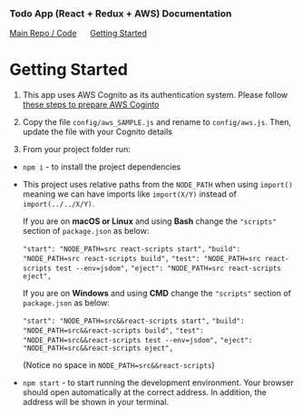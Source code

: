 ### Todo App (React + Redux + AWS) Documentation
[Main Repo / Code](https://dominicfallows.github.io/todo-app-react-redux-aws/) &nbsp;&nbsp;&nbsp;&nbsp; [Getting Started](https://dominicfallows.github.io/todo-app-react-redux-aws/docs/getting-started.md)

# Getting Started

1. This app uses AWS Cognito as its authentication system. Please follow [these steps to prepare AWS Coginto](https://dominicfallows.github.io/todo-app-react-redux-aws/docs/getting-started-aws-cognito.md) 

2. Copy the file `config/aws_SAMPLE.js` and rename to `config/aws.js`. Then, update the file with your Cognito details

3. From your project folder run: 
  - `npm i` - to install the project dependencies

  - This project uses relative paths from the `NODE_PATH` when using `import()` meaning we can have imports like `import(X/Y)` instead of `import(../../X/Y)`. 

      If you are on **macOS or Linux** and using **Bash** change the `"scripts"` section of `package.json` as below:

      `"start": "NODE_PATH=src react-scripts start",`
      `"build": "NODE_PATH=src react-scripts build",`
      `"test": "NODE_PATH=src react-scripts test --env=jsdom",`
      `"eject": "NODE_PATH=src react-scripts eject",`
    
      If you are on **Windows** and using **CMD** change the `"scripts"` section of `package.json` as below:
    
      `"start": "NODE_PATH=src&&react-scripts start",`
      `"build": "NODE_PATH=src&&react-scripts build",`
      `"test": "NODE_PATH=src&&react-scripts test --env=jsdom",`
      `"eject": "NODE_PATH=src&&react-scripts eject",`
    
      (Notice no space in `NODE_PATH=src&&react-scripts`)

  - `npm start` - to start running the development environment. Your browser should open automatically at the correct address. In addition, the address will be shown in your terminal. 
  
